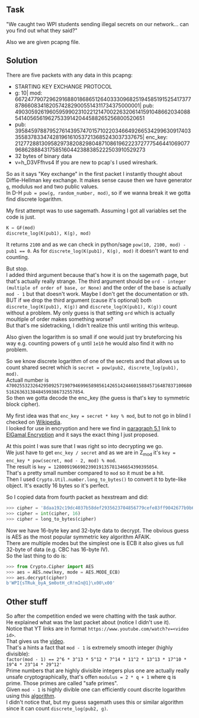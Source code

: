 ## Task

"We caught two WPI students sending illegal secrets on our network... can you find out what they said?"

Also we are given pcapng file.

## Solution

There are five packets with any data in this pcapng:
* STARTING KEY EXCHANGE PROTOCOL
* g: 10| mod: 667247790729629168801868651264033309682519458519152541737787866083418205742829005514311734375000001| pub: 490305926196059599023102212147002263206141591048662034088541405656196275339142044588265256800520651
* pub: 395845978879527614395747015710220346649266534299630917403355837833474281961610537213685243037337675| enc_key: 212772881309582973820829804871086196222372777546441069077968628884317585160442388385222503910529273
* 32 bytes of binary data
* v=h_D3VFfhvs4
If you are new to pcap's I used wireshark.

So as it says "Key exchange" in the first packet I instantly thought about Diffie-Hellman key exchange. It makes sense cause then we have generator `g`, modulus `mod` and two public values. <br>
In D-H `pub = pow(g, random_number, mod)`, so if we wanna break it we gotta find discrete logarithm. <br>

My first attempt was to use sagemath.
Assuming I got all variables set the code is just.
```python
K = GF(mod)
discrete_log(K(pub1), K(g), mod)
```
It returns `2100` and as we can check in python/sage `pow(10, 2100, mod) - pub1 == 0`.
As for `discrete_log(K(pub1), K(g), mod)` it doesn't want to end counting.

But stop. <br>
I added third argument because that's how it is on the sagemath page, but that's actually really strange. The third argument should be `ord - integer (multiple of order of base, or None)` and the order of the base is actually `mod - 1` but that doesn't work. Maybe I don't get the documentation or sth. BUT if we drop the third argument (cause it's optional) both `discrete_log(K(pub1), K(g))` and `discrete_log(K(pub1), K(g))` count without a problem. My only guess is that setting `ord` which is actually moultiple of order makes something worse? <br>
But that's me sidetracking, I didn't realize this until writing this writeup.

Also given the logarithm is so small if one would just try bruteforcing his way e.g. counting powers of `g` until `1e10` he would also find it with no problem. 

So we know discrete logarithm of one of the secrets and that allows us to count shared secret which is `secret = pow(pub2, discrete_log(pub1), mod)`. <br>
Actuall number is `470025532326429509257190794699658985614265142446015884571648783710068051626363138484599386732557854`. <br>
So then we gotta decode the enc_key (the guess is that's key to symmetric block cipher).

My first idea was that `enc_key = secret * key % mod`, but to not go in blind I checked on [Wikipedia](https://en.wikipedia.org/wiki/Diffie%E2%80%93Hellman_key_exchange). <br>
I looked for use in encryption and here we find in [paragraph 5.1](https://en.wikipedia.org/wiki/Diffie%E2%80%93Hellman_key_exchange#Encryption) link to [ElGamal Encryption](https://en.wikipedia.org/wiki/ElGamal_encryption) and it says the exact thing I just proposed.

At this point I was sure that I was right so into decrypting we go. <br>
We just have to get `enc_key / secret` and as we are in Z<sub>mod</sub> it's `key = enc_key * pow(secret, mod - 2, mod) % mod`. <br>
The result is `key = 128009196690239019135781346654390395054`. <br>
That's a pretty small number compared to `mod` so it must be a hit. <br>
Then I used `Crypto.Util.number.long_to_bytes()` to convert it to byte-like object. It's exactly 16 bytes so it's perfect.

So I copied data from fourth packet as hexstream and did:
```python
>>> cipher = '8daa192c19dc4037b58def2935623704856779cefe83ff9042677b9b62661c59'
>>> cipher = int(cipher, 16)
>>> cipher = long_to_bytes(cipher)
```

Now we have 16-byte key and 32-byte data to decrypt. The obvious guess is AES as the most popular symmetric key algorithm AFAIK. <br>
There are multiple modes but the simplest one is ECB it also gives us full 32-byte of data (e.g. CBC has 16-byte IV). <br>
So the last thing to do is:
```python
>>> from Crypto.Cipher import AES
>>> aes = AES.new(key, mode = AES.MODE_ECB)
>>> aes.decrypt(cipher)
b'WPI{sTRuk_byA_$m0otH_cR!mIn@1}\x00\x00'
```

## Other stuff

So after the competition ended we were chatting with the task author. <br>
He explained what was the last packet about (notice I didn't use it). <br>
Notice that YT links are in format `https://www.youtube.com/watch?v=<video id>`. <br>
That gives us the [video](https://www.youtube.com/watch?v=h_D3VFfhvs4). <br>
That's a hints a fact that `mod - 1` is extremely smooth integer (highly divisible): <br>
`factor(mod - 1) == 2^6 * 3^13 * 5^12 * 7^14 * 11^2 * 13^13 * 17^10 * 19^4 * 23^14 * 29^12'` <br>
Prime numbers that are highly divisible integers plus one are actually really unsafe cryptographically, that's offen `modulus = 2 * q + 1` where q is prime. Those primes are called "safe primes". <br>
Given `mod - 1` is highly divible one can efficiently count discrite logarithm using this [algorithm](https://en.wikipedia.org/wiki/Pohlig%E2%80%93Hellman_algorithm). <br>
I didn't notice that, but my guess sagemath uses this or similar algorithm since it can count `discrete_log(pub2, g)`.
